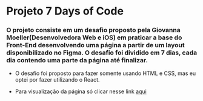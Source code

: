 # Projeto 7 Days of Code

### O projeto consiste em um desafio proposto pela Giovanna Moeller(Desenvolvedora Web e iOS) em praticar a base do Front-End desenvolvendo uma página a partir de um layout disponibilizado no Figma. O desafio foi dividido em 7 dias, cada dia contendo uma parte da página até finalizar.

* O desafio foi proposto para fazer somente usando HTML e CSS, mas eu optei por fazer utilizando o React.

* Para visualização da página só clicar nesse link <a href="https://angelasalomao.github.io/project-7days-of-code/">aqui</a>